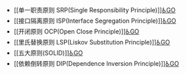 - [[单一职责原则 SRP(Single Responsibility Principle)]][♿GO](https://github.com/FourteenD/Note/blob/main/技术/设计模式/基本原则/五大原则(SOLID)/单一职责原则%20SRP(Single%20Responsibility%20Principle).md)
- [[接口隔离原则 ISP(Interface Segregation Principle)]][♿GO](https://github.com/FourteenD/Note/blob/main/技术/设计模式/基本原则/五大原则(SOLID)/接口隔离原则%20ISP(Interface%20Segregation%20Principle).md)
- [[开闭原则 OCP(Open Close Principle)]][♿GO](https://github.com/FourteenD/Note/blob/main/技术/设计模式/基本原则/五大原则(SOLID)/开闭原则%20OCP(Open%20Close%20Principle).md)
- [[里氏替换原则 LSP(Liskov Substitution Principle)]][♿GO](https://github.com/FourteenD/Note/blob/main/技术/设计模式/基本原则/五大原则(SOLID)/里氏替换原则%20LSP(Liskov%20Substitution%20Principle).md)
- [[五大原则(SOLID)]][♿GO](https://github.com/FourteenD/Note/blob/main/技术/设计模式/基本原则/五大原则(SOLID)/五大原则(SOLID).md)
- [[依赖倒转原则 DIP(Dependence Inversion Principle)]][♿GO](https://github.com/FourteenD/Note/blob/main/技术/设计模式/基本原则/五大原则(SOLID)/依赖倒转原则%20DIP(Dependence%20Inversion%20Principle).md)
